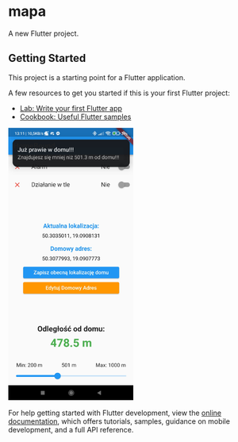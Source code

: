 # mapa

A new Flutter project.

## Getting Started

This project is a starting point for a Flutter application.

A few resources to get you started if this is your first Flutter project:

- [Lab: Write your first Flutter app](https://docs.flutter.dev/get-started/codelab)
- [Cookbook: Useful Flutter samples](https://docs.flutter.dev/cookbook)
<img src="https://raw.githubusercontent.com/ThunderStorm24/HomeBound/master/HomeBoundPhoto.png" alt="Tekst alternatywny" width="50%" height="auto">

For help getting started with Flutter development, view the
[online documentation](https://docs.flutter.dev/), which offers tutorials,
samples, guidance on mobile development, and a full API reference.
